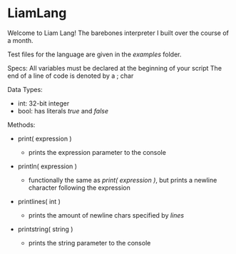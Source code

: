 # LiamLang

Welcome to Liam Lang! The barebones interpreter I built over the course of a month.

Test files for the language are given in the *examples* folder.

Specs:
  All variables must be declared at the beginning of your script
  The end of a line of code is denoted by a ; char
  
Data Types:
  - int: 32-bit integer
  - bool: has literals *true* and *false*
  
  
Methods:
  - print( expression )
    - prints the expression parameter to the console
  
  - println( expression )
    - functionally the same as *print( expression )*, but prints a newline character following the expression
    
  - printlines( int )
    - prints the amount of newline chars specified by *lines*
    
  - printstring( string )
    - prints the string parameter to the console
